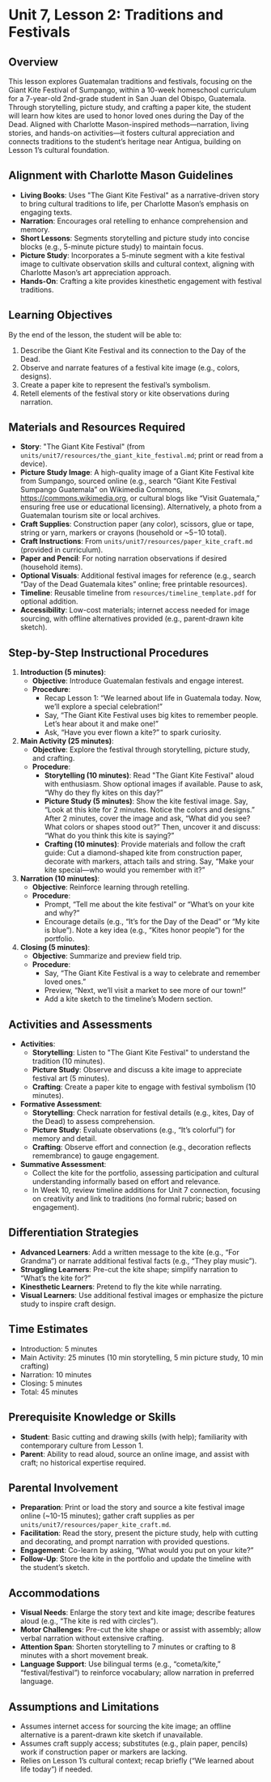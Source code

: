 # Unit 7, Lesson 2: Traditions and Festivals

## Overview
This lesson explores Guatemalan traditions and festivals, focusing on the Giant Kite Festival of Sumpango, within a 10-week homeschool curriculum for a 7-year-old 2nd-grade student in San Juan del Obispo, Guatemala. Through storytelling, picture study, and crafting a paper kite, the student will learn how kites are used to honor loved ones during the Day of the Dead. Aligned with Charlotte Mason-inspired methods—narration, living stories, and hands-on activities—it fosters cultural appreciation and connects traditions to the student’s heritage near Antigua, building on Lesson 1’s cultural foundation.

## Alignment with Charlotte Mason Guidelines
- **Living Books**: Uses "The Giant Kite Festival" as a narrative-driven story to bring cultural traditions to life, per Charlotte Mason’s emphasis on engaging texts.
- **Narration**: Encourages oral retelling to enhance comprehension and memory.
- **Short Lessons**: Segments storytelling and picture study into concise blocks (e.g., 5-minute picture study) to maintain focus.
- **Picture Study**: Incorporates a 5-minute segment with a kite festival image to cultivate observation skills and cultural context, aligning with Charlotte Mason’s art appreciation approach.
- **Hands-On**: Crafting a kite provides kinesthetic engagement with festival traditions.

## Learning Objectives
By the end of the lesson, the student will be able to:
1. Describe the Giant Kite Festival and its connection to the Day of the Dead.
2. Observe and narrate features of a festival kite image (e.g., colors, designs).
3. Create a paper kite to represent the festival’s symbolism.
4. Retell elements of the festival story or kite observations during narration.

## Materials and Resources Required
- **Story**: "The Giant Kite Festival" (from `units/unit7/resources/the_giant_kite_festival.md`; print or read from a device).
- **Picture Study Image**: A high-quality image of a Giant Kite Festival kite from Sumpango, sourced online (e.g., search “Giant Kite Festival Sumpango Guatemala” on Wikimedia Commons, https://commons.wikimedia.org, or cultural blogs like “Visit Guatemala,” ensuring free use or educational licensing). Alternatively, a photo from a Guatemalan tourism site or local archives.
- **Craft Supplies**: Construction paper (any color), scissors, glue or tape, string or yarn, markers or crayons (household or ~$5-$10 total).
- **Craft Instructions**: From `units/unit7/resources/paper_kite_craft.md` (provided in curriculum).
- **Paper and Pencil**: For noting narration observations if desired (household items).
- **Optional Visuals**: Additional festival images for reference (e.g., search “Day of the Dead Guatemala kites” online; free printable resources).
- **Timeline**: Reusable timeline from `resources/timeline_template.pdf` for optional addition.
- **Accessibility**: Low-cost materials; internet access needed for image sourcing, with offline alternatives provided (e.g., parent-drawn kite sketch).

## Step-by-Step Instructional Procedures
1. **Introduction (5 minutes)**:
   - **Objective**: Introduce Guatemalan festivals and engage interest.
   - **Procedure**:
     - Recap Lesson 1: “We learned about life in Guatemala today. Now, we’ll explore a special celebration!”
     - Say, “The Giant Kite Festival uses big kites to remember people. Let’s hear about it and make one!”
     - Ask, “Have you ever flown a kite?” to spark curiosity.
2. **Main Activity (25 minutes)**:
   - **Objective**: Explore the festival through storytelling, picture study, and crafting.
   - **Procedure**:
     - **Storytelling (10 minutes)**: Read "The Giant Kite Festival" aloud with enthusiasm. Show optional images if available. Pause to ask, “Why do they fly kites on this day?”
     - **Picture Study (5 minutes)**: Show the kite festival image. Say, “Look at this kite for 2 minutes. Notice the colors and designs.” After 2 minutes, cover the image and ask, “What did you see? What colors or shapes stood out?” Then, uncover it and discuss: “What do you think this kite is saying?”
     - **Crafting (10 minutes)**: Provide materials and follow the craft guide: Cut a diamond-shaped kite from construction paper, decorate with markers, attach tails and string. Say, “Make your kite special—who would you remember with it?”
3. **Narration (10 minutes)**:
   - **Objective**: Reinforce learning through retelling.
   - **Procedure**:
     - Prompt, “Tell me about the kite festival” or “What’s on your kite and why?”
     - Encourage details (e.g., “It’s for the Day of the Dead” or “My kite is blue”). Note a key idea (e.g., “Kites honor people”) for the portfolio.
4. **Closing (5 minutes)**:
   - **Objective**: Summarize and preview field trip.
   - **Procedure**:
     - Say, “The Giant Kite Festival is a way to celebrate and remember loved ones.”
     - Preview, “Next, we’ll visit a market to see more of our town!”
     - Add a kite sketch to the timeline’s Modern section.

## Activities and Assessments
- **Activities**:
  - **Storytelling**: Listen to "The Giant Kite Festival" to understand the tradition (10 minutes).
  - **Picture Study**: Observe and discuss a kite image to appreciate festival art (5 minutes).
  - **Crafting**: Create a paper kite to engage with festival symbolism (10 minutes).
- **Formative Assessment**:
  - **Storytelling**: Check narration for festival details (e.g., kites, Day of the Dead) to assess comprehension.
  - **Picture Study**: Evaluate observations (e.g., “It’s colorful”) for memory and detail.
  - **Crafting**: Observe effort and connection (e.g., decoration reflects remembrance) to gauge engagement.
- **Summative Assessment**:
  - Collect the kite for the portfolio, assessing participation and cultural understanding informally based on effort and relevance.
  - In Week 10, review timeline additions for Unit 7 connection, focusing on creativity and link to traditions (no formal rubric; based on engagement).

## Differentiation Strategies
- **Advanced Learners**: Add a written message to the kite (e.g., “For Grandma”) or narrate additional festival facts (e.g., “They play music”).
- **Struggling Learners**: Pre-cut the kite shape; simplify narration to “What’s the kite for?”
- **Kinesthetic Learners**: Pretend to fly the kite while narrating.
- **Visual Learners**: Use additional festival images or emphasize the picture study to inspire craft design.

## Time Estimates
- Introduction: 5 minutes
- Main Activity: 25 minutes (10 min storytelling, 5 min picture study, 10 min crafting)
- Narration: 10 minutes
- Closing: 5 minutes
- Total: 45 minutes

## Prerequisite Knowledge or Skills
- **Student**: Basic cutting and drawing skills (with help); familiarity with contemporary culture from Lesson 1.
- **Parent**: Ability to read aloud, source an online image, and assist with craft; no historical expertise required.

## Parental Involvement
- **Preparation**: Print or load the story and source a kite festival image online (~10-15 minutes); gather craft supplies as per `units/unit7/resources/paper_kite_craft.md`.
- **Facilitation**: Read the story, present the picture study, help with cutting and decorating, and prompt narration with provided questions.
- **Engagement**: Co-learn by asking, “What would you put on your kite?”
- **Follow-Up**: Store the kite in the portfolio and update the timeline with the student’s sketch.

## Accommodations
- **Visual Needs**: Enlarge the story text and kite image; describe features aloud (e.g., “The kite is red with circles”).
- **Motor Challenges**: Pre-cut the kite shape or assist with assembly; allow verbal narration without extensive crafting.
- **Attention Span**: Shorten storytelling to 7 minutes or crafting to 8 minutes with a short movement break.
- **Language Support**: Use bilingual terms (e.g., “cometa/kite,” “festival/festival”) to reinforce vocabulary; allow narration in preferred language.

## Assumptions and Limitations
- Assumes internet access for sourcing the kite image; an offline alternative is a parent-drawn kite sketch if unavailable.
- Assumes craft supply access; substitutes (e.g., plain paper, pencils) work if construction paper or markers are lacking.
- Relies on Lesson 1’s cultural context; recap briefly (“We learned about life today”) if needed.
